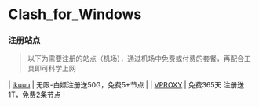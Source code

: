 ﻿# Clash_for_Windows

### 注册站点

> 以下为需要注册的站点（机场），通过机场中免费或付费的套餐，再配合工具即可科学上网

| [ikuuu](https://ikuuu.co/user) |  无限-白嫖注册送50G，免费5+节点 |
| [VPROXY](https://vproxy.us/#/register?code=JDQZCQyc) | 免费365天 注册送1T，免费2条节点 |
